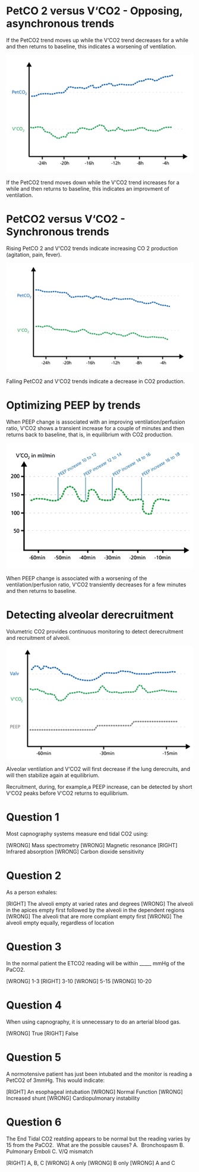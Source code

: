 # PetCO 2 versus V‘CO2 - Opposing, asynchronous trends
If the PetCO2 trend moves up while the V‘CO2 trend decreases for a while and then returns to baseline, this indicates a worsening of ventilation.

![](assets/capnography25.png)

If the PetCO2 trend moves down while the V‘CO2 trend increases for a while and then returns to baseline, this indicates an improvment of ventilation.

# PetCO2 versus V‘CO2 - Synchronous trends

Rising PetCO 2 and V‘CO2 trends indicate increasing CO 2 production (agitation, pain, fever).

![](assets/capnography26.png)

Falling PetCO2 and V‘CO2 trends indicate a decrease in CO2 production.

# Optimizing PEEP by trends

When PEEP change is associated with an improving ventilation/perfusion ratio, V‘CO2 shows a transient increase for a couple of minutes and then returns back to baseline, that is, in equilibrium with CO2 production.

![](assets/capnography27.png)

When PEEP change is associated with a worsening of the ventilation/perfusion ratio, V‘CO2 transiently decreases for a few minutes and then returns to baseline.

# Detecting alveolar derecruitment
Volumetric CO2 provides continuous monitoring to detect derecruitment and recruitment of alveoli.

![](assets/capnography28.png)

Alveolar ventilation and V‘CO2 will first decrease if the lung derecruits, and will then stabilize again at equilibrium.

Recruitment, during, for example,a PEEP increase, can be detected by short V‘CO2 peaks before V‘CO2 returns to equilibrium.

# Question 1
Most capnography systems measure end tidal CO2 using:

[WRONG] Mass spectrometry
[WRONG] Magnetic resonance
[RIGHT] Infrared absorption
[WRONG] Carbon dioxide sensitivity

# Question 2
As a person exhales:

[RIGHT] The alveoli empty at varied rates and degrees
[WRONG] The alveoli in the apices empty first followed by the alveoli in the dependent regions
[WRONG] The alveoli that are more compliant empty first
[WRONG] The alveoli empty equally, regardless of location

# Question 3
In the normal patient the ETCO2 reading will be within _____ mmHg of the PaCO2.

[WRONG] 1-3
[RIGHT] 3-10
[WRONG] 5-15
[WRONG] 10-20

# Question 4
When using capnography, it is unnecessary to do an arterial blood gas.

[WRONG] True
[RIGHT] False

# Question 5
A normotensive patient has just been intubated and the monitor is reading a PetCO2 of
3mmHg. This would indicate:

[RIGHT] An esophageal intubation
[WRONG] Normal Function
[WRONG] Increased shunt
[WRONG] Cardiopulmonary instability

# Question 6
The End Tidal CO2 reatding appears to be normal but the reading varies by 15 from the
PaCO2.  What are the possible causes? A.  Bronchospasm B. Pulmonary Emboli C. V/Q
mismatch

[RIGHT] A, B, C
[WRONG] A only
[WRONG] B only
[WRONG] A and C
